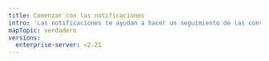 ```yaml
---
title: Comenzar con las notificaciones
intro: 'Las notificaciones te ayudan a hacer un seguimiento de las conversaciones y las actualizaciones que te interesan. Puedes recibir notificaciones en {% data variables.product.product_name %} o a través de tu cliente de correo electrónico sobre conversaciones en las que estás participando o actualizaciones que estás observando.'
mapTopic: verdadero
versions:
  enterprise-server: <2.21
---
```


